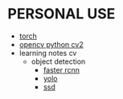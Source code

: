 # PERSONAL USE

- [torch](./torch)
- [opencv python cv2](./opencv)
- learning notes cv
  - object detection
    - [faster rcnn](./cv-notes/Faster_RCNN/index.md)
    - [yolo](./cv-notes/yolo/index.md)
    - [ssd](./cv-notes/ssd/index.md)
  
